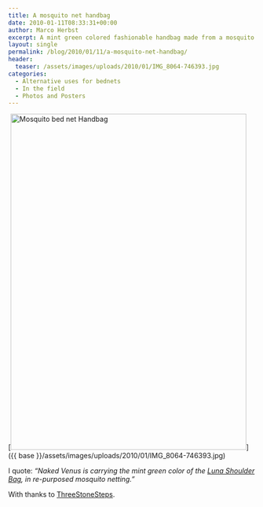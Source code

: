 ```yaml
---
title: A mosquito net handbag
date: 2010-01-11T08:33:31+00:00
author: Marco Herbst
excerpt: A mint green colored fashionable handbag made from a mosquito net.
layout: single
permalink: /blog/2010/01/11/a-mosquito-net-handbag/
header:
  teaser: /assets/images/uploads/2010/01/IMG_8064-746393.jpg
categories:
  - Alternative uses for bednets
  - In the field
  - Photos and Posters
---
```

[<img class="alignnone size-full wp-image-123" title="Mosquito bed net Handbag" alt="Mosquito bed net Handbag" src="{{ base }}/assets/images/uploads/2010/01/IMG_8064-746393.jpg" width="480" height="684" />]({{ base }}/assets/images/uploads/2010/01/IMG_8064-746393.jpg)

I quote: _&#8220;Naked Venus is carrying the mint green color of the_ [_Luna Shoulder Bag_](http://www.threestonesteps.com/cart/index.php?main_page=product_info&cPath=6&products_id=18&zenid=b0473f9e6e58e2dc05b837ea6b27967c)_, in re-purposed mosquito netting.&#8221;_

With thanks to [ThreeStoneSteps](http://www.threestonesteps.com/).